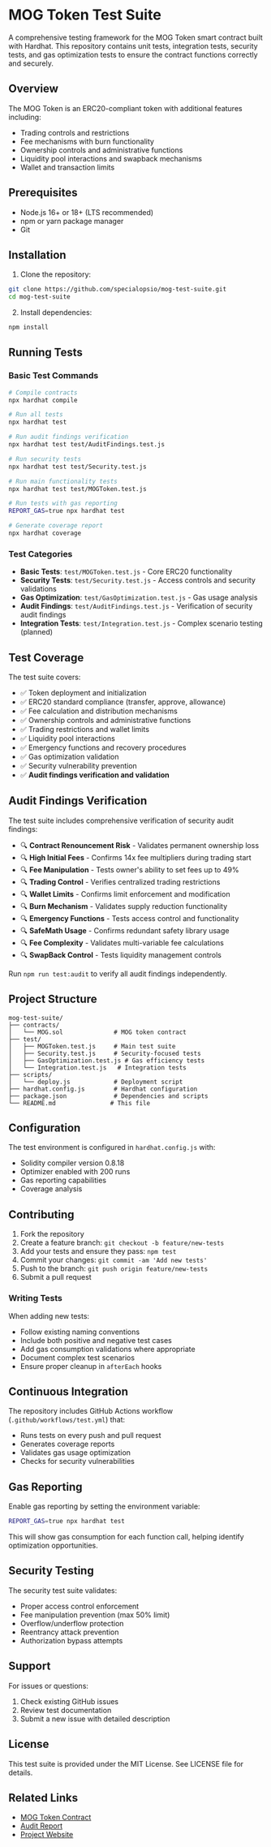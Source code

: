 # MOG Token Test Suite

A comprehensive testing framework for the MOG Token smart contract built with Hardhat. This repository contains unit tests, integration tests, security tests, and gas optimization tests to ensure the contract functions correctly and securely.

## Overview

The MOG Token is an ERC20-compliant token with additional features including:
- Trading controls and restrictions
- Fee mechanisms with burn functionality  
- Ownership controls and administrative functions
- Liquidity pool interactions and swapback mechanisms
- Wallet and transaction limits

## Prerequisites

- Node.js 16+ or 18+ (LTS recommended)
- npm or yarn package manager
- Git

## Installation

1. Clone the repository:
```bash
git clone https://github.com/specialopsio/mog-test-suite.git
cd mog-test-suite
```

2. Install dependencies:
```bash
npm install
```

## Running Tests

### Basic Test Commands

```bash
# Compile contracts
npx hardhat compile

# Run all tests
npx hardhat test

# Run audit findings verification
npx hardhat test test/AuditFindings.test.js

# Run security tests
npx hardhat test test/Security.test.js

# Run main functionality tests
npx hardhat test test/MOGToken.test.js

# Run tests with gas reporting
REPORT_GAS=true npx hardhat test

# Generate coverage report
npx hardhat coverage
```

### Test Categories

- **Basic Tests**: `test/MOGToken.test.js` - Core ERC20 functionality
- **Security Tests**: `test/Security.test.js` - Access controls and security validations
- **Gas Optimization**: `test/GasOptimization.test.js` - Gas usage analysis
- **Audit Findings**: `test/AuditFindings.test.js` - Verification of security audit findings
- **Integration Tests**: `test/Integration.test.js` - Complex scenario testing (planned)

## Test Coverage

The test suite covers:

- ✅ Token deployment and initialization
- ✅ ERC20 standard compliance (transfer, approve, allowance)
- ✅ Fee calculation and distribution mechanisms  
- ✅ Ownership controls and administrative functions
- ✅ Trading restrictions and wallet limits
- ✅ Liquidity pool interactions
- ✅ Emergency functions and recovery procedures
- ✅ Gas optimization validation
- ✅ Security vulnerability prevention
- ✅ **Audit findings verification and validation**

## Audit Findings Verification

The test suite includes comprehensive verification of security audit findings:

- 🔍 **Contract Renouncement Risk** - Validates permanent ownership loss
- 🔍 **High Initial Fees** - Confirms 14x fee multipliers during trading start
- 🔍 **Fee Manipulation** - Tests owner's ability to set fees up to 49%
- 🔍 **Trading Control** - Verifies centralized trading restrictions
- 🔍 **Wallet Limits** - Confirms limit enforcement and modification
- 🔍 **Burn Mechanism** - Validates supply reduction functionality
- 🔍 **Emergency Functions** - Tests access control and functionality
- 🔍 **SafeMath Usage** - Confirms redundant safety library usage
- 🔍 **Fee Complexity** - Validates multi-variable fee calculations
- 🔍 **SwapBack Control** - Tests liquidity management controls

Run `npm run test:audit` to verify all audit findings independently.

## Project Structure

```
mog-test-suite/
├── contracts/
│   └── MOG.sol              # MOG token contract
├── test/
│   ├── MOGToken.test.js     # Main test suite
│   ├── Security.test.js     # Security-focused tests
│   ├── GasOptimization.test.js # Gas efficiency tests
│   └── Integration.test.js   # Integration tests
├── scripts/
│   └── deploy.js            # Deployment script
├── hardhat.config.js        # Hardhat configuration
├── package.json             # Dependencies and scripts
└── README.md               # This file
```

## Configuration

The test environment is configured in `hardhat.config.js` with:
- Solidity compiler version 0.8.18
- Optimizer enabled with 200 runs
- Gas reporting capabilities
- Coverage analysis

## Contributing

1. Fork the repository
2. Create a feature branch: `git checkout -b feature/new-tests`
3. Add your tests and ensure they pass: `npm test`
4. Commit your changes: `git commit -am 'Add new tests'`
5. Push to the branch: `git push origin feature/new-tests`
6. Submit a pull request

### Writing Tests

When adding new tests:
- Follow existing naming conventions
- Include both positive and negative test cases
- Add gas consumption validations where appropriate
- Document complex test scenarios
- Ensure proper cleanup in `afterEach` hooks

## Continuous Integration

The repository includes GitHub Actions workflow (`.github/workflows/test.yml`) that:
- Runs tests on every push and pull request
- Generates coverage reports
- Validates gas usage optimization
- Checks for security vulnerabilities

## Gas Reporting

Enable gas reporting by setting the environment variable:
```bash
REPORT_GAS=true npx hardhat test
```

This will show gas consumption for each function call, helping identify optimization opportunities.

## Security Testing

The security test suite validates:
- Proper access control enforcement
- Fee manipulation prevention (max 50% limit)
- Overflow/underflow protection
- Reentrancy attack prevention
- Authorization bypass attempts

## Support

For issues or questions:
1. Check existing GitHub issues
2. Review test documentation
3. Submit a new issue with detailed description

## License

This test suite is provided under the MIT License. See LICENSE file for details.

## Related Links

- [MOG Token Contract](https://etherscan.io/address/0xaaee1a9723aadb7afa2810263653a34ba2c21c7a)
- [Audit Report](https://github.com/specialopsio/mog-audit)
- [Project Website](https://mogcoin.com) 